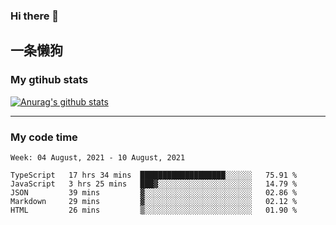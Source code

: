 ### Hi there 👋

## 一条懒狗
<!--
**kiss-me-quickly/kiss-me-quickly** is a ✨ _special_ ✨ repository because its `README.md` (this file) appears on your GitHub profile.

Here are some ideas to get you started:

- 🔭 I’m currently working on ...
- 🌱 I’m currently learning ...
- 👯 I’m looking to collaborate on ...
- 🤔 I’m looking for help with ...
- 💬 Ask me about ...
- 📫 How to reach me: ...
- 😄 Pronouns: ...
- ⚡ Fun fact: ...
-->


### My gtihub stats

[![Anurag's github stats](https://github-readme-stats.vercel.app/api?username=kiss-me-quickly)](https://github.com/anuraghazra/github-readme-stats)

***

### My code time

<!--START_SECTION:waka-->
```text
Week: 04 August, 2021 - 10 August, 2021

TypeScript   17 hrs 34 mins  ███████████████████░░░░░░   75.91 % 
JavaScript   3 hrs 25 mins   ███▓░░░░░░░░░░░░░░░░░░░░░   14.79 % 
JSON         39 mins         ▓░░░░░░░░░░░░░░░░░░░░░░░░   02.86 % 
Markdown     29 mins         ▓░░░░░░░░░░░░░░░░░░░░░░░░   02.12 % 
HTML         26 mins         ▒░░░░░░░░░░░░░░░░░░░░░░░░   01.90 % 
```
<!--END_SECTION:waka-->
